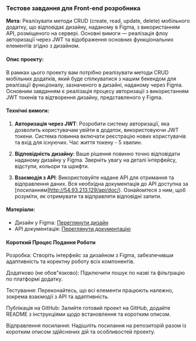### Тестове завдання для Front-end розробника

**Мета**: Реалізувати методи CRUD (create, read, update, delete) мобільного додатку, що відповідає дизайну, наданому в Figma, з використанням API, розміщеного на сервері. Основні вимоги — реалізація флоу авторизації через JWT та відображення основних функціональних елементів згідно з дизайном.

#### [](https://github.com/wwl-nick/frontend-test-task?tab=readme-ov-file#%D0%BE%D0%BF%D0%B8%D1%81-%D0%BF%D1%80%D0%BE%D0%B5%D0%BA%D1%82%D1%83)Опис проекту:

В рамках цього проекту вам потрібно реалізувати методи CRUD мобільних додатків, який буде спілкуватися з нашим бекендом для реалізації функціоналу, зазначеного в дизайні, наданому через Figma. Основним завданням є реалізація процесу авторизації з використанням JWT токенів та відтворення дизайну, представленого у Figma.

#### [](https://github.com/wwl-nick/frontend-test-task?tab=readme-ov-file#%D1%82%D0%B5%D1%85%D0%BD%D1%96%D1%87%D0%BD%D1%96-%D0%B2%D0%B8%D0%BC%D0%BE%D0%B3%D0%B8)Технічні вимоги:

1.  **Авторизація через JWT**: Розробити систему авторизації, яка дозволить користувачам увійти в додаток, використовуючи JWT токени. Система повинна включати реєстрацію нових користувачів та вхід для існуючих. Час життя токену - 5 хвилин.
    
2.  **Відповідність дизайну**: Ваше рішення повинно точно відповідати наданому дизайну у Figma. Зверніть увагу на деталі інтерфейсу, відступи, кольори та шрифти.
    
3.  **Взаємодія з API**: Використовуйте надане API для отримання та відправлення даних. Вся необхідна документація до API доступна за [посиланням]http://54.93.213.129/api/doc/). Ознайомтеся з ним, щоб розуміти, як отримувати та відправляти відповідні запити.
    

#### [](https://github.com/wwl-nick/frontend-test-task?tab=readme-ov-file#%D0%BC%D0%B0%D1%82%D0%B5%D1%80%D1%96%D0%B0%D0%BB%D0%B8)Матеріали:

*   Дизайн у Figma: [Переглянути дизайн](https://www.figma.com/file/cJcuAj3T4ogMCtloBqLY3f/Untitled?type=design&node-id=0-1&mode=design)
*   API документація: [Переглянути документацію](http://54.93.213.129/api/doc/)

#### [](https://github.com/wwl-nick/frontend-test-task?tab=readme-ov-file#%D0%BA%D0%BE%D1%80%D0%BE%D1%82%D0%BA%D0%B8%D0%B9-%D0%BF%D1%80%D0%BE%D1%86%D0%B5%D1%81-%D0%BF%D0%BE%D0%B4%D0%B0%D0%BD%D0%BD%D1%8F-%D1%80%D0%BE%D0%B1%D0%BE%D1%82%D0%B8)Короткий Процес Подання Роботи

Розробка: Створіть інтерфейс за дизайном з Figma, забезпечивши адаптивність та коректну роботу всіх компонентів.

Додатково (не обов"язково): Підключити пошук по назві та фільтрацію по платформі додатку.

Тестування: Переконайтесь, що всі елементи працюють належно, зокрема взаємодії з API та адаптивність.

Публікація на GitHub: Залийте готовий проект на GitHub, додайте README з інструкціями щодо встановлення та коротким описом.

Відправлення посилання: Надішліть посилання на репозиторій разом із коротким описом здійснених дій та особливостей проекту.
